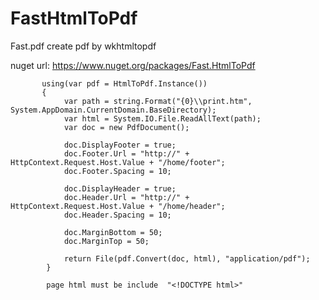 # FastHtmlToPdf
Fast.pdf create pdf by wkhtmltopdf
      

nuget url: https://www.nuget.org/packages/Fast.HtmlToPdf
          
          
          
           using(var pdf = HtmlToPdf.Instance())
           {
                var path = string.Format("{0}\\print.htm", System.AppDomain.CurrentDomain.BaseDirectory);
                var html = System.IO.File.ReadAllText(path);
                var doc = new PdfDocument();
            
                doc.DisplayFooter = true;
                doc.Footer.Url = "http://" + HttpContext.Request.Host.Value + "/home/footer";
                doc.Footer.Spacing = 10;

                doc.DisplayHeader = true;
                doc.Header.Url = "http://" + HttpContext.Request.Host.Value + "/home/header";
                doc.Header.Spacing = 10;
                                
                doc.MarginBottom = 50;
                doc.MarginTop = 50;
                        
                return File(pdf.Convert(doc, html), "application/pdf");
            }
            
            page html must be include  "<!DOCTYPE html>"
